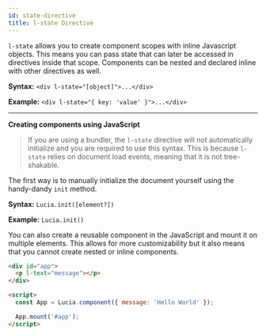 ```yaml
---
id: state-directive
title: l-state Directive
---
```


`l-state` allows you to create component scopes with inline Javascript objects. This means you can pass state that can later be accessed in directives inside that scope. Components can be nested and declared inline with other directives as well.

**Syntax:** `<div l-state="[object]">...</div>`

**Example:** `<div l-state="{ key: 'value' }">...</div>`

---

**Creating components using JavaScript**

> If you are using a bundler, the `l-state` directive will not automatically initialize and you are required to use this syntax. This is because `l-state` relies on document load events, meaning that it is not tree-shakable.

The first way is to manually initialize the document yourself using the handy-dandy `init` method.

**Syntax:** `Lucia.init([element?])`

**Example:** `Lucia.init()`

You can also create a reusable component in the JavaScript and mount it on multiple elements. This allows for more customizability but it also means that you cannot create nested or inline components.

```html
<div id="app">
  <p l-text="message"></p>
</div>

<script>
  const App = Lucia.component({ message: 'Hello World' });

  App.mount('#app');
</script>
```
